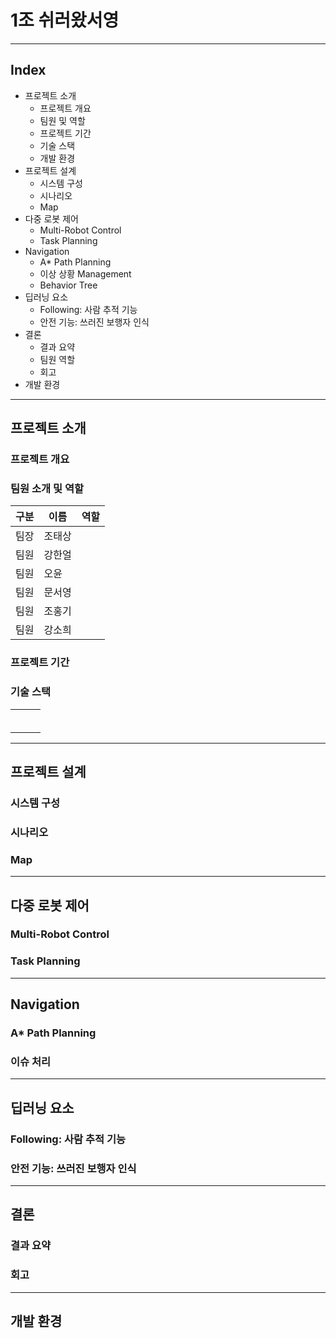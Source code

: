 # 1조 쉬러왔서영

---

## Index
- 프로젝트 소개
  - 프로젝트 개요
  - 팀원 및 역할
  - 프로젝트 기간
  - 기술 스택
  - 개발 환경
- 프로젝트 설계
  - 시스템 구성
  - 시나리오
  - Map
- 다중 로봇 제어
  - Multi-Robot Control
  - Task Planning
- Navigation
  - A* Path Planning
  - 이상 상황 Management
  - Behavior Tree
- 딥러닝 요소
  - Following: 사람 추적 기능
  - 안전 기능: 쓰러진 보행자 인식
- 결론
  - 결과 요약
  - 팀원 역할
  - 회고
- 개발 환경
---

## 프로젝트 소개

### 프로젝트 개요

### 팀원 소개 및 역할
|구분|이름|역할|
|---|---|---|
|팀장|조태상||
|팀원|강한얼||
|팀원|오윤||
|팀원|문서영||
|팀원|조홍기||
|팀원|강소희||

### 프로젝트 기간

### 기술 스택
||||
|---|---|---|
||||
||||
||||
||||
||||
||||

---

## 프로젝트 설계

### 시스템 구성 

### 시나리오 

### Map

---

## 다중 로봇 제어

### Multi-Robot Control

### Task Planning

---

## Navigation

### A* Path Planning

### 이슈 처리

---

## 딥러닝 요소

### Following: 사람 추적 기능

### 안전 기능: 쓰러진 보행자 인식

---

## 결론

### 결과 요약

### 회고

---

## 개발 환경

<!-- 
## 프로젝트 목적
병원에서 의료진의 수고를 덜어주는 다중 자율 주행 로봇

## 소프트웨어 구성도
![Screenshot from 2024-01-02 10-48-45](https://github.com/addinedu-ros-3rd/ros-repo-1/assets/104709955/ac31cd37-73e2-4c35-841a-7fdff70312d0)

## 다중 로봇 제어 시퀀스 다이어그램
![시퀀스 다이어그램_단방향 drawio](https://github.com/addinedu-ros-3rd/ros-repo-1/assets/143172717/b6a505d1-36b9-4f9c-bf54-dec90b7bceb5)

## Robot State Diagram
![Robot_state_diagram drawio](https://github.com/addinedu-ros-3rd/ros-repo-1/assets/104709955/52f0cc3d-c6e4-4707-9b2a-f21612535576)

## Use Case Diagram
![Use_case_diagram drawio](https://github.com/addinedu-ros-3rd/ros-repo-1/assets/104709955/f9e71c48-901e-4be6-8309-7f8c94f56d9a)

### 세부 시나리오
한 층으로 되어있는 병원에서 총 3대(이상)의 로봇 대기
### 기능 리스트
- 주행: 
  - 경로를 생성하며 자율주행
  - 정적/동적 장애물 회피 가능
  - 안내: 병실 또는 진료실로 안내
  - 목적지까지 자율주행하며 안내
  - 안내 대상(사람)을 인식, 잘 따라오고 있는지 확인
- 배송: 
  - 바구니 탑재
    - 식사 또는 물품 전달
- 관제:
    - 여러 태스크가 동시에 발생했을 때 우선순위/비용을 계산하여 처리
    - 다중 로봇 관제

### 업무 부여 프로세스

- Task 우선순위
1) 의료진 배송요청 - 도착 후 10초 대기
2) 길안내 - 도착 후 10초 대기
3) 식사 서빙 - 도착 후 30초 대기
4) 복귀

- 추가 고려사항

1) 해당 태스크를 수행하기에 더 적합한 로봇이 있는지
    - 놀고 있음 / 놀고 있지 않지만 곧(30초 이내로) 끝남
    - 더 가까움
2) 더 멀리 있지만 놀고 있는 로봇 vs 더 가까이 있고 일을 하고 있는 로봇
    - 의료진 배송요청 : 가장 가까이 있는 로봇이 (의료진 배송요청을 이미 수행중이 아닐 때) 수행
    - 길안내 / 식사 서빙: 놀고 있는 로봇 우선
3) 모든 로봇이 일을 하고 있다면?
    - 수행을 마친 위치가 가까운 로봇에게, 우선순위가 높은 일부터 큐에 쌓음
    - 길안내 / 식사 서빙도 태스크 대기 시간이 5분은 넘어가지 않아야 함

태스크는 우선순위 큐로 관리

- pseudo code
```
if 예정 시각 5분 이내의 태스크:
  예정 태스크 할당
elif 5분 지난 태스크 있을 경우:
  5분 지난 거 할당
else:
  일반 우선순위 큐
```

 -->
